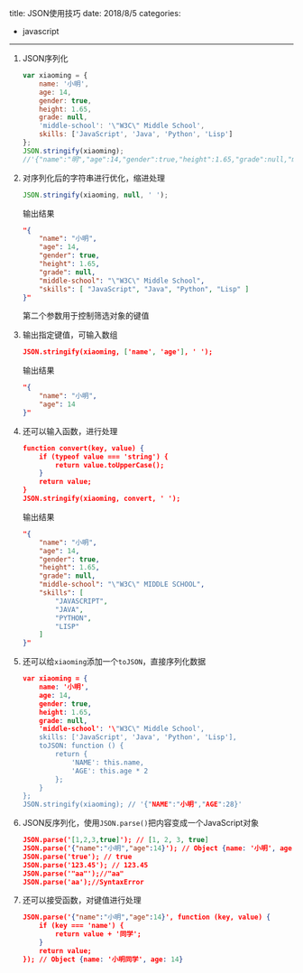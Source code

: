 title: JSON使用技巧
date: 2018/8/5
categories:
- javascript
----------

1. JSON序列化
    ```javascript
    var xiaoming = {
        name: '小明',
        age: 14,
        gender: true,
        height: 1.65,
        grade: null,
        'middle-school': '\"W3C\" Middle School',
        skills: ['JavaScript', 'Java', 'Python', 'Lisp']
    };
    JSON.stringify(xiaoming);
    //'{"name":"明","age":14,"gender":true,"height":1.65,"grade":null,"middle-school":"\"W3C\" Middle School","skills":["JavaScript","Java","Python","Lisp"]}'
    ```
    <!--more-->
    
2. 对序列化后的字符串进行优化，缩进处理
    ```javascript
    JSON.stringify(xiaoming, null, ' ');
    ```
    输出结果
    ```json
    "{
        "name": "小明",
        "age": 14,
        "gender": true,
        "height": 1.65,
        "grade": null,
        "middle-school": "\"W3C\" Middle School",
        "skills": [ "JavaScript", "Java", "Python", "Lisp" ]
    }"
    ```
    第二个参数用于控制筛选对象的键值
3. 输出指定键值，可输入数组
    ```json
    JSON.stringify(xiaoming, ['name', 'age'], ' ');
    ```
    输出结果
    ```json
    "{
        "name": "小明",
        "age": 14
    }"
    ```
4. 还可以输入函数，进行处理
    ```json
    function convert(key, value) {
        if (typeof value === 'string') {
        	return value.toUpperCase();
        }
        return value;
    }
    JSON.stringify(xiaoming, convert, ' ');
    ```
    输出结果
    ```json
    "{
        "name": "小明",
        "age": 14,
        "gender": true,
        "height": 1.65,
        "grade": null,
        "middle-school": "\"W3C\" MIDDLE SCHOOL",
        "skills": [
            "JAVASCRIPT",
            "JAVA",
            "PYTHON",
            "LISP"
    	]
    }"
    ```
5. 还可以给`xiaoming`添加一个`toJSON`，直接序列化数据
    ```json
    var xiaoming = {
        name: '小明',
        age: 14,
        gender: true,
        height: 1.65,
        grade: null,
        'middle-school': '\"W3C\" Middle School',
        skills: ['JavaScript', 'Java', 'Python', 'Lisp'],
        toJSON: function () {
            return {
                'NAME': this.name,
                'AGE': this.age * 2
            };
    	}
    };
    JSON.stringify(xiaoming); // '{"NAME":"小明","AGE":28}'
    ```
6. JSON反序列化，使用`JSON.parse()`把内容变成一个JavaScript对象
    ```json
    JSON.parse('[1,2,3,true]'); // [1, 2, 3, true]
    JSON.parse('{"name":"小明","age":14}'); // Object {name: '小明', age: 14}
    JSON.parse('true'); // true
    JSON.parse('123.45'); // 123.45
    JSON.parse('"aa"');//"aa"
    JSON.parse('aa');//SyntaxError
    ```
7. 还可以接受函数，对键值进行处理
    ```json
    JSON.parse('{"name":"小明","age":14}', function (key, value) {
        if (key === 'name') {
        	return value + '同学';
        }
        return value;
    }); // Object {name: '小明同学', age: 14}
    ```